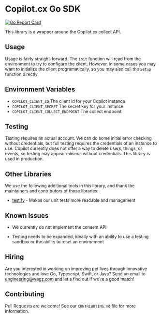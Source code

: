 # Copilot.cx Go SDK

[![Go Report Card](https://goreportcard.com/badge/github.com/GetWagz/go-copilot)](https://goreportcard.com/report/github.com/GetWagz/go-gopilot)

This library is a wrapper around the Copilot.cx collect API.

## Usage

Usage is fairly straight-forward. The `init` function will read from the environment to try to configure the client. However, in some cases you may want to initialize the client programatically, so you may also call the `Setup` function directly.

## Environment Variables

* `COPILOT_CLIENT_ID` The client id for your Copilot instance
* `COPILOT_CLIENT_SECRET` The secret key for your instance
* `COPILOT_CLIENT_COLLECT_ENDPOINT` The collect endpoint

## Testing

Testing requires an actual account. We can do some initial error checking without credentials, but full testing requires the credentials of an instance to use. Copilot currently does not offer a way to delete users, things, or events, so testing may appear minimal without credentials. This library is used in production.

## Other Libraries

We use the following additional tools in this library, and thank the maintainers and contributors of those libraries:

* [testify](https://github.com/stretchr/testify) - Makes our unit tests more readable and management

## Known Issues

* We currently do not implement the consent API

* Testing needs to be expanded, ideally with an ability to use a testing sandbox or the ability to reset an environment

## Hiring

Are you interested in working on improving pet lives through innovative technologies and love Go, Typescript, Swift, or Java? Send an email to engineering@wagz.com and let's find out if we're a good match!

## Contributing

Pull Requests are welcome! See our `CONTRIBUTING.md` file for more information.

